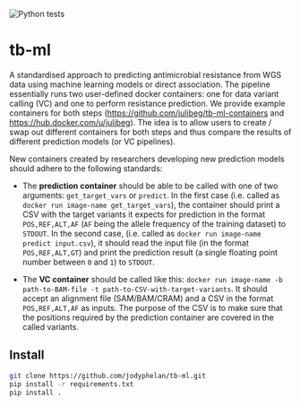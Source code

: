 ![Python tests](https://github.com/jodyphelan/tb-ml/workflows/Tests/badge.svg)

# tb-ml

A standardised approach to predicting antimicrobial resistance from WGS data using machine learning models or direct association. The pipeline essentially runs two user-defined docker containers: one for data variant calling (VC) and one to perform resistance prediction. We provide example containers for both steps (<https://github.com/julibeg/tb-ml-containers> and <https://hub.docker.com/u/julibeg>). The idea is to allow users to create / swap out different containers for both steps and thus compare the results of different prediction models (or VC pipelines).

New containers created by researchers developing new prediction models should adhere to the following standards:

* The **prediction container** should be able to be called with one of two arguments: `get_target_vars` or `predict`. In the first case (i.e. called as `docker run image-name get_target_vars`), the container should print a CSV with the target variants it expects for prediction in the format `POS,REF,ALT,AF` (`AF` being the allele frequency of the training dataset) to `STDOUT`. In the second case, (i.e. called as `docker run image-name predict input.csv`), it should read the input file (in the format `POS,REF,ALT,GT`) and print the prediction result (a single floating point number between `0` and `1`) to `STDOUT`.

* The **VC container** should be called like this: `docker run image-name -b path-to-BAM-file -t path-to-CSV-with-target-variants`. It should accept an alignment file (SAM/BAM/CRAM) and a CSV in the format `POS,REF,ALT,AF` as inputs. The purpose of the CSV is to make sure that the positions required by the prediction container are covered in the called variants.

## Install

```bash
git clone https://github.com/jodyphelan/tb-ml.git
pip install -r requirements.txt 
pip install .
```
